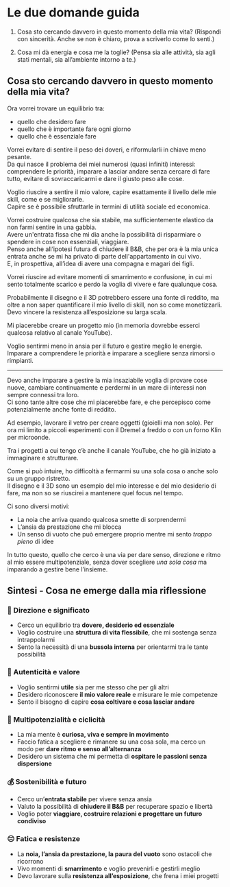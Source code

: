 # Le due domande guida

1. Cosa sto cercando davvero in questo momento della mia vita?
(Rispondi con sincerità. Anche se non è chiaro, prova a scriverlo come lo senti.)

2. Cosa mi dà energia e cosa me la toglie?
(Pensa sia alle attività, sia agli stati mentali, sia all’ambiente intorno a te.)


## Cosa sto cercando davvero in questo momento della mia vita?

Ora vorrei trovare un equilibrio tra:
- quello che desidero fare
- quello che è importante fare ogni giorno
- quello che è essenziale fare

Vorrei evitare di sentire il peso dei doveri, e riformularli in chiave meno pesante.  
Da qui nasce il problema dei miei numerosi (quasi infiniti) interessi: comprendere le priorità, imparare a lasciar andare senza cercare di fare tutto, evitare di sovraccaricarmi e dare il giusto peso alle cose.

Voglio riuscire a sentire il mio valore, capire esattamente il livello delle mie skill, come e se migliorarle.  
Capire se è possibile sfruttarle in termini di utilità sociale ed economica.

Vorrei costruire qualcosa che sia stabile, ma sufficientemente elastico da non farmi sentire in una gabbia.  
Avere un'entrata fissa che mi dia anche la possibilità di risparmiare o spendere in cose non essenziali, viaggiare.  
Penso anche all’ipotesi futura di chiudere il B&B, che per ora è la mia unica entrata anche se mi ha privato di parte dell'appartamento in cui vivo.  
E, in prospettiva, all’idea di avere una compagna e magari dei figli.

Vorrei riuscire ad evitare momenti di smarrimento e confusione, in cui mi sento totalmente scarico e perdo la voglia di vivere e fare qualunque cosa.

Probabilmente il disegno e il 3D potrebbero essere una fonte di reddito, ma oltre a non saper quantificare il mio livello di skill, non so come monetizzarli.  
Devo vincere la resistenza all’esposizione su larga scala.

Mi piacerebbe creare un progetto mio (in memoria dovrebbe esserci qualcosa relativo al canale YouTube).

Voglio sentirmi meno in ansia per il futuro e gestire meglio le energie.  
Imparare a comprendere le priorità e imparare a scegliere senza rimorsi o rimpianti.

---

Devo anche imparare a gestire la mia insaziabile voglia di provare cose nuove, cambiare continuamente e perdermi in un mare di interessi non sempre connessi tra loro.  
Ci sono tante altre cose che mi piacerebbe fare, e che percepisco come potenzialmente anche fonte di reddito.

Ad esempio, lavorare il vetro per creare oggetti (gioielli ma non solo). Per ora mi limito a piccoli esperimenti con il Dremel a freddo o con un forno Klin per microonde.

Tra i progetti a cui tengo c’è anche il canale YouTube, che ho già iniziato a immaginare e strutturare.

Come si può intuire, ho difficoltà a fermarmi su una sola cosa o anche solo su un gruppo ristretto.  
Il disegno e il 3D sono un esempio del mio interesse e del mio desiderio di fare, ma non so se riuscirei a mantenere quel focus nel tempo.

Ci sono diversi motivi:
- La noia che arriva quando qualcosa smette di sorprendermi
- L’ansia da prestazione che mi blocca
- Un senso di vuoto che può emergere proprio mentre mi sento *troppo pieno* di idee

In tutto questo, quello che cerco è una via per dare senso, direzione e ritmo al mio essere multipotenziale, senza dover scegliere *una sola cosa* ma imparando a gestire bene l’insieme.

## Sintesi - Cosa ne emerge dalla mia riflessione

### 🎯 Direzione e significato
- Cerco un equilibrio tra **dovere, desiderio ed essenziale**
- Voglio costruire una **struttura di vita flessibile**, che mi sostenga senza intrappolarmi
- Sento la necessità di una **bussola interna** per orientarmi tra le tante possibilità

### 🌱 Autenticità e valore
- Voglio sentirmi **utile** sia per me stesso che per gli altri
- Desidero riconoscere **il mio valore reale** e misurare le mie competenze
- Sento il bisogno di capire **cosa coltivare e cosa lasciar andare**

### 🔁 Multipotenzialità e ciclicità
- La mia mente è **curiosa, viva e sempre in movimento**
- Faccio fatica a scegliere e rimanere su una cosa sola, ma cerco un modo per **dare ritmo e senso all’alternanza**
- Desidero un sistema che mi permetta di **ospitare le passioni senza dispersione**

### 💰 Sostenibilità e futuro
- Cerco un’**entrata stabile** per vivere senza ansia
- Valuto la possibilità di **chiudere il B&B** per recuperare spazio e libertà
- Voglio poter **viaggiare, costruire relazioni e progettare un futuro condiviso**

### 😔 Fatica e resistenze
- La **noia, l’ansia da prestazione, la paura del vuoto** sono ostacoli che ricorrono
- Vivo momenti di **smarrimento** e voglio prevenirli e gestirli meglio
- Devo lavorare sulla **resistenza all’esposizione**, che frena i miei progetti


